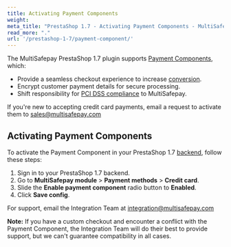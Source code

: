```yaml
---
title: Activating Payment Components
weight:
meta_title: "PrestaShop 1.7 - Activating Payment Components - MultiSafepay Docs"
read_more: "."
url: '/prestashop-1-7/payment-component/'
---
```


The MultiSafepay PrestaShop 1.7 plugin supports [Payment Components](/payment-components/), which:

- Provide a seamless checkout experience to increase [conversion](/glossaries/multisafepay-glossary/#conversion-rate).
- Encrypt customer payment details for secure processing.
- Shift responsibility for [PCI DSS compliance](/glossaries/multisafepay-glossary/#payment-card-industry-data-security-standard-pci-dss) to MultiSafepay.

If you're new to accepting credit card payments, email a request to activate them to <sales@multisafepay.com>

## Activating Payment Components

To activate the Payment Component in your PrestaShop 1.7 [backend](/glossaries/multisafepay-glossary/#backend), follow these steps:

1. Sign in to your PrestaShop 1.7 backend.
2. Go to **MultiSafepay module** > **Payment methods** > **Credit card**.
3. Slide the **Enable payment component** radio button to **Enabled**.
4. Click **Save config**.

For support, email the Integration Team at <integration@multisafepay.com>

**Note:** If you have a custom checkout and encounter a conflict with the Payment Component, the Integration Team will do their best to provide support, but we can't guarantee compatibility in all cases.